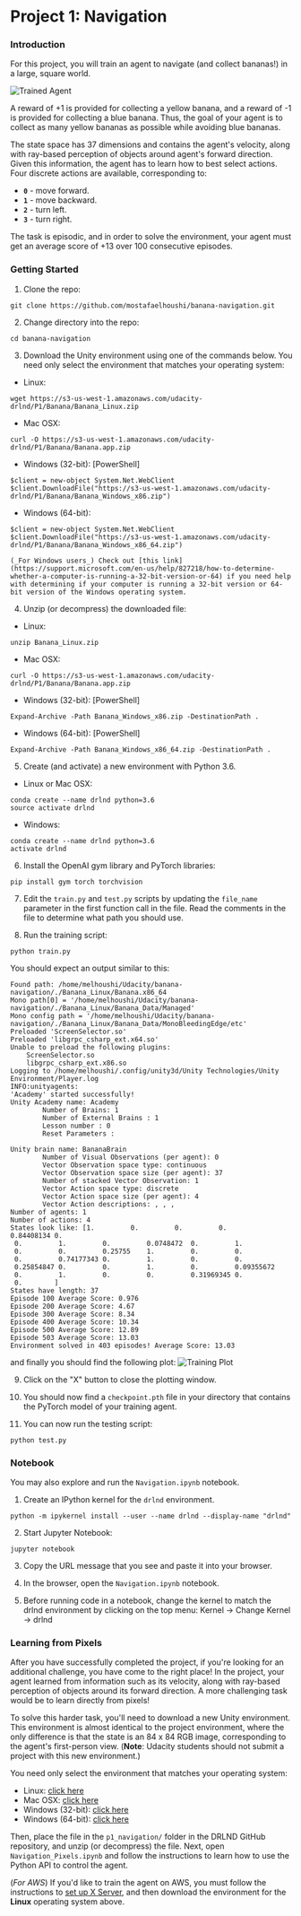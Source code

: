[//]: # (Image References)

[image1]: https://user-images.githubusercontent.com/10624937/42135619-d90f2f28-7d12-11e8-8823-82b970a54d7e.gif "Trained Agent"
[plot1]: ./plot.png "Trained PLot"

# Project 1: Navigation

### Introduction

For this project, you will train an agent to navigate (and collect bananas!) in a large, square world.  

![Trained Agent][image1]

A reward of +1 is provided for collecting a yellow banana, and a reward of -1 is provided for collecting a blue banana.  Thus, the goal of your agent is to collect as many yellow bananas as possible while avoiding blue bananas.  

The state space has 37 dimensions and contains the agent's velocity, along with ray-based perception of objects around agent's forward direction.  Given this information, the agent has to learn how to best select actions.  Four discrete actions are available, corresponding to:
- **`0`** - move forward.
- **`1`** - move backward.
- **`2`** - turn left.
- **`3`** - turn right.

The task is episodic, and in order to solve the environment, your agent must get an average score of +13 over 100 consecutive episodes.

### Getting Started

1. Clone the repo:
```
git clone https://github.com/mostafaelhoushi/banana-navigation.git
```

2. Change directory into the repo:
```
cd banana-navigation
```

3. Download the Unity environment using one of the commands below.  You need only select the environment that matches your operating system:
- Linux: 
```
wget https://s3-us-west-1.amazonaws.com/udacity-drlnd/P1/Banana/Banana_Linux.zip
```
- Mac OSX:
```
curl -O https://s3-us-west-1.amazonaws.com/udacity-drlnd/P1/Banana/Banana.app.zip
```
- Windows (32-bit): [PowerShell]
```
$client = new-object System.Net.WebClient
$client.DownloadFile("https://s3-us-west-1.amazonaws.com/udacity-drlnd/P1/Banana/Banana_Windows_x86.zip")
```
- Windows (64-bit):
```
$client = new-object System.Net.WebClient
$client.DownloadFile("https://s3-us-west-1.amazonaws.com/udacity-drlnd/P1/Banana/Banana_Windows_x86_64.zip")
```
    
    (_For Windows users_) Check out [this link](https://support.microsoft.com/en-us/help/827218/how-to-determine-whether-a-computer-is-running-a-32-bit-version-or-64) if you need help with determining if your computer is running a 32-bit version or 64-bit version of the Windows operating system.

4. Unzip (or decompress) the downloaded file: 
- Linux: 
```
unzip Banana_Linux.zip
```
- Mac OSX:

```
curl -O https://s3-us-west-1.amazonaws.com/udacity-drlnd/P1/Banana/Banana.app.zip
```
- Windows (32-bit): [PowerShell]
```
Expand-Archive -Path Banana_Windows_x86.zip -DestinationPath .
```
- Windows (64-bit): [PowerShell]
```
Expand-Archive -Path Banana_Windows_x86_64.zip -DestinationPath .
```

5. Create (and activate) a new environment with Python 3.6.
- Linux or Mac OSX:
```
conda create --name drlnd python=3.6
source activate drlnd
```
- Windows:
```
conda create --name drlnd python=3.6
activate drlnd
```

6. Install the OpenAI gym library and PyTorch libraries:
```
pip install gym torch torchvision
```

7. Edit the `train.py` and `test.py` scripts by updating the `file_name` parameter in the first function call in the file. Read the comments in the file to determine what path you should use.

8. Run the training script:
```
python train.py
```

You should expect an output similar to this:
```
Found path: /home/melhoushi/Udacity/banana-navigation/./Banana_Linux/Banana.x86_64
Mono path[0] = '/home/melhoushi/Udacity/banana-navigation/./Banana_Linux/Banana_Data/Managed'
Mono config path = '/home/melhoushi/Udacity/banana-navigation/./Banana_Linux/Banana_Data/MonoBleedingEdge/etc'
Preloaded 'ScreenSelector.so'
Preloaded 'libgrpc_csharp_ext.x64.so'
Unable to preload the following plugins:
	ScreenSelector.so
	libgrpc_csharp_ext.x86.so
Logging to /home/melhoushi/.config/unity3d/Unity Technologies/Unity Environment/Player.log
INFO:unityagents:
'Academy' started successfully!
Unity Academy name: Academy
        Number of Brains: 1
        Number of External Brains : 1
        Lesson number : 0
        Reset Parameters :
		
Unity brain name: BananaBrain
        Number of Visual Observations (per agent): 0
        Vector Observation space type: continuous
        Vector Observation space size (per agent): 37
        Number of stacked Vector Observation: 1
        Vector Action space type: discrete
        Vector Action space size (per agent): 4
        Vector Action descriptions: , , , 
Number of agents: 1
Number of actions: 4
States look like: [1.         0.         0.         0.         0.84408134 0.
 0.         1.         0.         0.0748472  0.         1.
 0.         0.         0.25755    1.         0.         0.
 0.         0.74177343 0.         1.         0.         0.
 0.25854847 0.         0.         1.         0.         0.09355672
 0.         1.         0.         0.         0.31969345 0.
 0.        ]
States have length: 37
Episode 100	Average Score: 0.976
Episode 200	Average Score: 4.67
Episode 300	Average Score: 8.34
Episode 400	Average Score: 10.34
Episode 500	Average Score: 12.89
Episode 503	Average Score: 13.03
Environment solved in 403 episodes!	Average Score: 13.03
```

and finally you should find the following plot:
![Training Plot][plot1]

9. Click on the "X" button to close the plotting window.

10. You should now find a `checkpoint.pth` file in your directory that contains the PyTorch model of your training agent.

11. You can now run the testing script:
```
python test.py
```


### Notebook
You may also explore and run the `Navigation.ipynb` notebook.

1. Create an IPython kernel for the `drlnd` environment.
```
python -m ipykernel install --user --name drlnd --display-name "drlnd"
```

2. Start Jupyter Notebook:
```
jupyter notebook
```

3. Copy the URL message that you see and paste it into your browser.

4. In the browser, open the `Navigation.ipynb` notebook.

5. Before running code in a notebook, change the kernel to match the drlnd environment by clicking on the top menu: Kernel -> Change Kernel -> drlnd

### Learning from Pixels

After you have successfully completed the project, if you're looking for an additional challenge, you have come to the right place!  In the project, your agent learned from information such as its velocity, along with ray-based perception of objects around its forward direction.  A more challenging task would be to learn directly from pixels!

To solve this harder task, you'll need to download a new Unity environment.  This environment is almost identical to the project environment, where the only difference is that the state is an 84 x 84 RGB image, corresponding to the agent's first-person view.  (**Note**: Udacity students should not submit a project with this new environment.)

You need only select the environment that matches your operating system:
- Linux: [click here](https://s3-us-west-1.amazonaws.com/udacity-drlnd/P1/Banana/VisualBanana_Linux.zip)
- Mac OSX: [click here](https://s3-us-west-1.amazonaws.com/udacity-drlnd/P1/Banana/VisualBanana.app.zip)
- Windows (32-bit): [click here](https://s3-us-west-1.amazonaws.com/udacity-drlnd/P1/Banana/VisualBanana_Windows_x86.zip)
- Windows (64-bit): [click here](https://s3-us-west-1.amazonaws.com/udacity-drlnd/P1/Banana/VisualBanana_Windows_x86_64.zip)

Then, place the file in the `p1_navigation/` folder in the DRLND GitHub repository, and unzip (or decompress) the file.  Next, open `Navigation_Pixels.ipynb` and follow the instructions to learn how to use the Python API to control the agent.

(_For AWS_) If you'd like to train the agent on AWS, you must follow the instructions to [set up X Server](https://github.com/Unity-Technologies/ml-agents/blob/master/docs/Training-on-Amazon-Web-Service.md), and then download the environment for the **Linux** operating system above.
